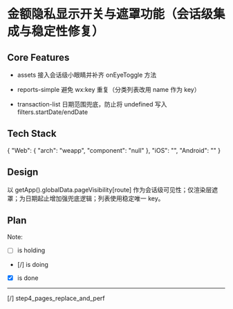 # 金额隐私显示开关与遮罩功能（会话级集成与稳定性修复）

## Core Features

- assets 接入会话级小眼睛并补齐 onEyeToggle 方法

- reports-simple 避免 wx:key 重复（分类列表改用 name 作为 key）

- transaction-list 日期范围兜底，防止将 undefined 写入 filters.startDate/endDate

## Tech Stack

{
  "Web": {
    "arch": "weapp",
    "component": "null"
  },
  "iOS": "",
  "Android": ""
}

## Design

以 getApp().globalData.pageVisibility[route] 作为会话级可见性；仅渲染层遮罩；为日期起止增加强兜底逻辑；列表使用稳定唯一 key。

## Plan

Note: 

- [ ] is holding
- [/] is doing
- [X] is done

---

[/] step4_pages_replace_and_perf
